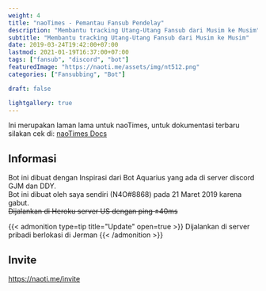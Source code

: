 ```yaml
---
weight: 4
title: "naoTimes - Pemantau Fansub Pendelay"
description: "Membantu tracking Utang-Utang Fansub dari Musim ke Musim"
subtitle: "Membantu tracking Utang-Utang Fansub dari Musim ke Musim"
date: 2019-03-24T19:42:00+07:00
lastmod: 2021-01-19T16:37:00+07:00
tags: ["fansub", "discord", "bot"]
featuredImage: "https://naoti.me/assets/img/nt512.png"
categories: ["Fansubbing", "Bot"]

draft: false

lightgallery: true
---
```


Ini merupakan laman lama untuk naoTimes, untuk dokumentasi terbaru silakan cek di: [naoTimes Docs](https://naoti.me)

<!--more-->

## Informasi
Bot ini dibuat dengan Inspirasi dari Bot Aquarius yang ada di server discord GJM dan DDY.<br>
Bot ini dibuat oleh saya sendiri (N4O#8868) pada 21 Maret 2019 karena gabut.<br>
~~Dijalankan di Heroku server US dengan ping ±40ms~~

{{< admonition type=tip title="Update" open=true >}}
Dijalankan di server pribadi berlokasi di Jerman
{{< /admonition >}}

## Invite

https://naoti.me/invite